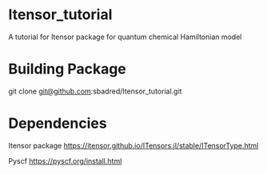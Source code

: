 # Itensor_tutorial
A tutorial for Itensor package for quantum chemical Hamiltonian model 

# Building Package
git clone git@github.com:sbadred/Itensor_tutorial.git 

# Dependencies

Itensor package
https://itensor.github.io/ITensors.jl/stable/ITensorType.html

Pyscf
https://pyscf.org/install.html

 

